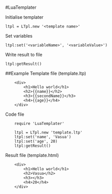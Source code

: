#LuaTemplater

Initialise templater
```
ltpl = LTpl.new '<template name>'
```

Set variables
```
ltpl:set('<variableName>', '<variableValue>')
```

Write result to file
```
ltpl:getResult()
```

##Example
Template file (template.ltp)
```
	<div>
		<h1>Hello world</h1>
		<h2>{{name}}</h2>
		<h3>{{secondName}}</h3>
		<h4>{{age}}</h4>
	</div>
```

Code file
```
	require 'LuaTemplater'
	
	ltpl = LTpl.new 'template.ltp'
	ltpl:set('name', 'Vasua')
	ltpl:set('age', 20)
	ltpl:getResult()
```

Result file (template.html)
```
	<div>
		<h1>Hello world</h1>
		<h2>Vasua</h2>
		<h3></h3>
		<h4>20</h4>
	</div>
```